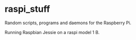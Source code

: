 # raspi_stuff
Random scripts, programs and daemons for the Raspberry Pi.

Running Raspbian Jessie on a raspi model 1 B.
